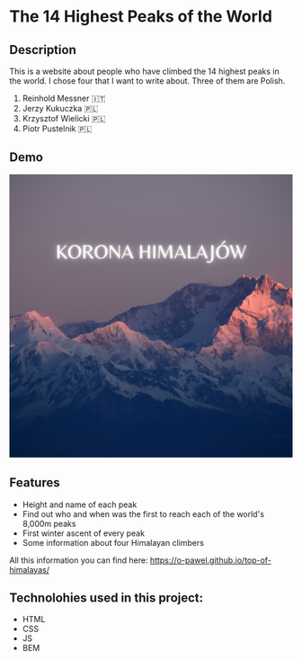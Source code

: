 # The 14 Highest Peaks of the World

## Description

This is a website about people who have climbed the 14 highest peaks in the world.
I chose four that I want to write about. Three of them are Polish.

1. Reinhold Messner  🇮🇹
2. Jerzy Kukuczka  🇵🇱
3. Krzysztof Wielicki  🇵🇱
4. Piotr Pustelnik  🇵🇱

## Demo

![website](images/himalayas.png "website")

## Features

- Height and name of each peak
- Find out who and when was the first to reach each of the world's 8,000m peaks
- First winter ascent of every peak
- Some information about four Himalayan climbers

All this information you can find here: https://o-pawel.github.io/top-of-himalayas/

## Technolohies used in this project:
- HTML
- CSS
- JS 
- BEM

